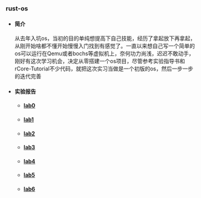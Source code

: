 ### rust-os
 - #### 简介
    从去年入坑os，当初的目的单纯想提高下自己技能，经历了拿起放下再拿起，从刚开始啥都不懂开始慢慢入门找到有感觉了。一直以来想自己写一个简单的os可以运行在Qemu或者bochs等虚拟机上，奈何功力尚浅，迟迟不敢动手，刚好有这次学习机会，决定从零搭建一个os项目，尽管参考实验指导书和rCore-Tutorial不少代码，就把这次实习当做是一个初版的os，然后一步一步的迭代完善
 - #### 实验报告
    * #### [lab0](https://github.com/shiweiwww/rcore/tree/master/labs/lab0)
    * #### [lab1]()
    * #### [lab2]()
    * #### [lab3]()
    * #### [lab4]()
    * #### [lab5]()
    * #### [lab6]()